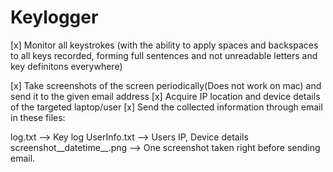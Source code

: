 # Keylogger

[x] Monitor all keystrokes (with the ability to apply spaces and backspaces to all keys recorded, forming full sentences and not unreadable letters and key definitons everywhere)

[x] Take screenshots of the screen periodically(Does not work on mac) and send it to the given email address
[x] Acquire IP location and device details of the targeted laptop/user
[x] Send the collected information through email in these files:

log.txt --> Key log
UserInfo.txt --> Users IP, Device details
screenshot__datetime__.png --> One screenshot taken right before sending email. 


